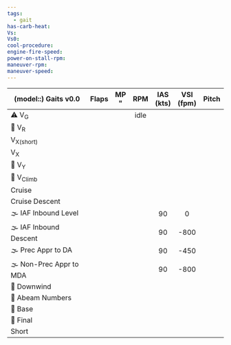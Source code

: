 ```yaml
---
tags:
  - gait
has-carb-heat: 
Vs: 
Vs0: 
cool-procedure: 
engine-fire-speed: 
power-on-stall-rpm: 
maneuver-rpm: 
maneuver-speed:
---
```


| **(model::) Gaits** v0.0 | **Flaps** | **MP<br>"** | **RPM** | **IAS<br>(kts)** | **VSI<br>(fpm)** | **Pitch**    |
| ------------------------ |:---------:|:-----------:|:-------:|:----------------:|:----------------:| --- |
| ⚠️ V<sub>G</sub>         |           |             |  idle   |                  |                  |     |
| 🛫 V<sub>R</sub>         |           |             |         |                  |                  |     |
| V<sub>X(short)</sub>     |           |             |         |                  |                  |     |
| V<sub>X</sub>            |           |             |         |                  |                  |     |
| 🛫 V<sub>Y</sub>         |           |             |         |                  |                  |     |
| 🛫 V<sub>Climb</sub>     |           |             |         |                  |                  |     |
| Cruise                   |           |             |         |                  |                  |     |
| Cruise Descent           |           |             |         |                  |                  |     |
| 🌫️ IAF Inbound Level     |           |             |         |        90        |        0         |     |
| 🌫️ IAF Inbound Descent   |           |             |         |        90        |       -800       |     |
| 🌫️ Prec Appr to DA       |           |             |         |        90        |       -450       |     |
| 🌫️ Non-Prec Appr to MDA  |           |             |         |        90        |       -800       |     |
| 🛬 Downwind              |           |             |         |                  |                  |     |
| 🛬 Abeam Numbers         |           |             |         |                  |                  |     |
| 🛬 Base                  |           |             |         |                  |                  |     |
| 🛬 Final                 |           |             |         |                  |                  |     |
| Short                    |           |             |         |                  |                  |     |
